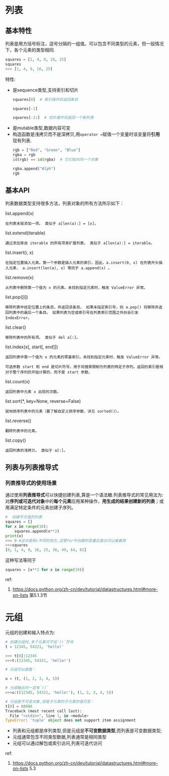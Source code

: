 
# 列表
## 基本特性
列表是用方括号标注，逗号分隔的一组值。可以包含不同类型的元素，但一般情况下，各个元素的类型相同.
``` python
squares = [1, 4, 9, 16, 25]
squares
>>> [1, 4, 9, 16, 25]
```
特性:
- 是sequence类型,支持索引和切片
    ``` python
    squares[0]  # 索引操作将返回条目

    squares[-1]

    squares[-3:]  # 切片操作将返回一个新列表
    ```
- 是mutable类型,数据内容可变
- 构造函数是浅拷贝而不是深拷贝,用`operator =`赋值一个变量时该变量将**引用**现有列表.
    ``` python
    rgb = ["Red", "Green", "Blue"]
    rgba = rgb
    id(rgb) == id(rgba)  # 它们指向同一个对象

    rgba.append("Alph")
    rgb
    ```
## 基本API
列表数据类型支持很多方法，列表对象的所有方法所示如下：

list.append(x)

    在列表末尾添加一项。 类似于 a[len(a):] = [x]。

list.extend(iterable)

    通过添加来自 iterable 的所有项来扩展列表。 类似于 a[len(a):] = iterable。

list.insert(i, x)

    在指定位置插入元素。第一个参数是插入元素的索引，因此，a.insert(0, x) 在列表开头插入元素， a.insert(len(a), x) 等同于 a.append(x) 。

list.remove(x)

    从列表中删除第一个值为 x 的元素。未找到指定元素时，触发 ValueError 异常。

list.pop([i])

    移除列表中给定位置上的条目，并返回该条目。 如果未指定索引号，则 a.pop() 将移除并返回列表中的最后一个条目。 如果列表为空或索引号在列表索引范围之外则会引发 IndexError。

list.clear()

    移除列表中的所有项。 类似于 del a[:]。

list.index(x[, start[, end]])

    返回列表中第一个值为 x 的元素的零基索引。未找到指定元素时，触发 ValueError 异常。

    可选参数 start 和 end 是切片符号，用于将搜索限制为列表的特定子序列。返回的索引是相对于整个序列的开始计算的，而不是 start 参数。

list.count(x)

    返回列表中元素 x 出现的次数。

list.sort(*, key=None, reverse=False)

    就地排序列表中的元素（要了解自定义排序参数，详见 sorted()）。

list.reverse()

    翻转列表中的元素。

list.copy()

    返回列表的浅拷贝。 类似于 a[:]。

## 列表与列表推导式
### 列表推导式的使用场景
通过使用**列表推导式**可以快捷创建列表,算是一个语法糖.列表推导式的常见用法为:对**序列或可迭代对象**中的**每个元素**应用某种操作，**用生成的结果创建新的列表**；或用满足特定条件的元素创建子序列。
``` python
#  创建平方值的列表
squares = []
for x in range(10):
    squares.append(x**2)
print(x)
>>> 9 #这也是和c不同的地方,这里for中创建的变量后面也可以接着用
>>>squares
[0, 1, 4, 9, 16, 25, 36, 49, 64, 81]
```
这种写法等同于
``` python
squares = [x**2 for x in range(10)]
```

ref:
1. https://docs.python.org/zh-cn/dev/tutorial/datastructures.html#more-on-lists 第5.1.3节

# 元组

元组的创建和输入特点为:
``` python
# 创建元组时,多个元素可不加`()`符号
t = 12345, 54321, 'hello!'

>>> t[0]:12345
>>>t:(12345, 54321, 'hello!')

# 元组可以嵌套：

u = (t, (1, 2, 3, 4, 5))

# 元组输出时一定有`()`
>>>u:((12345, 54321, 'hello!'), (1, 2, 3, 4, 5))

# 元组是不可变对象,但是子元素的子元素的值可变：
t[0] = 88888
Traceback (most recent call last):
  File "<stdin>", line 1, in <module>
TypeError: 'tuple' object does not support item assignment
```
- 列表和元组都是序列类型,但是元组是**不可变数据类型**,而列表是可变数据类型;
- 元组通常包含不同类型数据,列表通常是相同类型
- 元组可以通过解包或索引访问,列表可迭代访问

ref:
1. https://docs.python.org/zh-cn/dev/tutorial/datastructures.html#more-on-lists 5.3